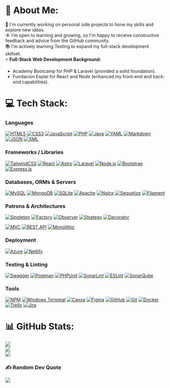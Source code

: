 # 💫 About Me:
🌱 I'm currently working on personal side projects to hone my skills and explore new ideas.<br>
☀️ I'm open to learning and growing, so I'm happy to receive constructive feedback and advice from the GitHub community.<br>
📚 I'm actively learning Testing to expand my full-stack development skillset.<br>
⚡ **Full-Stack Web Development Background:**<br>
  - Academy Bootcamp for PHP & Laravel (provided a solid foundation).<br>
  - Fundacion Esplai for React and Node (enhanced my front-end and back-end capabilities).

# 💻 Tech Stack:

### Languages 
[![HTML5](https://img.shields.io/badge/HTML5-%23E34F26.svg?style=for-the-badge&logo=html5&logoColor=white)](https://developer.mozilla.org/en-US/docs/Web/Guide/HTML/HTML5)
[![CSS3](https://img.shields.io/badge/CSS3-%231572B6.svg?style=for-the-badge&logo=css3&logoColor=white)](https://developer.mozilla.org/en-US/docs/Web/CSS)
[![JavaScript](https://img.shields.io/badge/JavaScript-%23323330.svg?style=for-the-badge&logo=javascript&logoColor=%23F7DF1E)](https://developer.mozilla.org/en-US/docs/Web/JavaScript)
[![PHP](https://img.shields.io/badge/PHP-%23777BB4.svg?style=for-the-badge&logo=php&logoColor=white)](https://www.php.net/)
[![Java](https://img.shields.io/badge/Java-%23ED8B00.svg?style=for-the-badge&logo=openjdk&logoColor=white)](https://www.java.com/)
[![YAML](https://img.shields.io/badge/YAML-%23ffffff.svg?style=for-the-badge&logo=yaml&logoColor=151515)](https://yaml.org/)
[![Markdown](https://img.shields.io/badge/Markdown-%23000000.svg?style=for-the-badge&logo=markdown&logoColor=white)](https://www.markdownguide.org/)
[![JSON](https://img.shields.io/badge/JSON-000000?style=for-the-badge&logo=json&logoColor=white)](https://www.json.org/)
[![XML](https://img.shields.io/badge/XML-FF6600?style=for-the-badge&logo=xml&logoColor=white)](https://www.w3.org/XML/)

### Frameworks / Libraries
[![TailwindCSS](https://img.shields.io/badge/TailwindCSS-%2338B2AC.svg?style=for-the-badge&logo=tailwind-css&logoColor=white)](https://tailwindcss.com/)
[![React](https://img.shields.io/badge/React-%2320232a.svg?style=for-the-badge&logo=react&logoColor=%2361DAFB)](https://reactjs.org/)
[![Astro](https://img.shields.io/badge/Astro-%232C2052.svg?style=for-the-badge&logo=astro&logoColor=white)](https://astro.build/)
[![Laravel](https://img.shields.io/badge/Laravel-%23FF2D20.svg?style=for-the-badge&logo=laravel&logoColor=white)](https://laravel.com/)
[![Node.js](https://img.shields.io/badge/Node.js-6DA55F?style=for-the-badge&logo=node.js&logoColor=white)](https://nodejs.org/)
[![Bootstrap](https://img.shields.io/badge/Bootstrap-%238511FA.svg?style=for-the-badge&logo=bootstrap&logoColor=white)](https://getbootstrap.com/)
[![Express.js](https://img.shields.io/badge/Express.js-%23404d59.svg?style=for-the-badge&logo=express&logoColor=%2361DAFB)](https://expressjs.com/)

### Databases, ORMs & Servers
[![MySQL](https://img.shields.io/badge/MySQL-4479A1.svg?style=for-the-badge&logo=mysql&logoColor=white)](https://www.mysql.com/)
[![MongoDB](https://img.shields.io/badge/MongoDB-%234ea94b.svg?style=for-the-badge&logo=mongodb&logoColor=white)](https://www.mongodb.com/)
[![SQLite](https://img.shields.io/badge/SQLite-%2307405e.svg?style=for-the-badge&logo=sqlite&logoColor=white)](https://www.sqlite.org/)
[![Apache](https://img.shields.io/badge/Apache-%23D42029.svg?style=for-the-badge&logo=apache&logoColor=white)](https://httpd.apache.org/)
[![Nginx](https://img.shields.io/badge/Nginx-%23009639.svg?style=for-the-badge&logo=nginx&logoColor=white)](https://www.nginx.com/)
[![Sequelize](https://img.shields.io/badge/Sequelize-52B0E7?style=for-the-badge&logo=sequelize&logoColor=white)](https://sequelize.org/)
[![Filament](https://img.shields.io/badge/Filament-FFD000?style=for-the-badge&logo=laravel&logoColor=white)](https://filamentphp.com/docs)

### Patrons & Architectures
[![Singleton](https://img.shields.io/badge/Singleton-4285F4?style=for-the-badge)](https://en.wikipedia.org/wiki/Singleton_pattern)
[![Factory](https://img.shields.io/badge/Factory-009688?style=for-the-badge)](https://en.wikipedia.org/wiki/Factory_method_pattern)
[![Observer](https://img.shields.io/badge/Observer-FFC107?style=for-the-badge)](https://en.wikipedia.org/wiki/Observer_pattern)
[![Strategy](https://img.shields.io/badge/Strategy-3F51B5?style=for-the-badge)](https://en.wikipedia.org/wiki/Strategy_pattern)
[![Decorator](https://img.shields.io/badge/Decorator-9C27B0?style=for-the-badge)](https://en.wikipedia.org/wiki/Decorator_pattern)

[![MVC](https://img.shields.io/badge/MVC-FF5733?style=for-the-badge)](https://en.wikipedia.org/wiki/Model%E2%80%93view%E2%80%93controller)
[![REST API](https://img.shields.io/badge/REST_API-0096FF?style=for-the-badge&logo=rest)](https://en.wikipedia.org/wiki/Representational_state_transfer)
[![Monolithic](https://img.shields.io/badge/Monolithic-2E86AB?style=for-the-badge)](https://en.wikipedia.org/wiki/Monolithic_application)

### Deployment
[![Azure](https://img.shields.io/badge/Azure-%230072C6.svg?style=for-the-badge&logo=microsoftazure&logoColor=white)](https://azure.microsoft.com/)
[![Netlify](https://img.shields.io/badge/Netlify-%23000000.svg?style=for-the-badge&logo=netlify&logoColor=#00C7B7)](https://www.netlify.com/)

### Testing & Linting
[![Swagger](https://img.shields.io/badge/-Swagger-%23Clojure?style=for-the-badge&logo=swagger&logoColor=white)](https://swagger.io/)
[![Postman](https://img.shields.io/badge/Postman-FF6C37?style=for-the-badge&logo=postman&logoColor=white)](https://www.postman.com/)
[![PHPUnit](https://img.shields.io/badge/PHPUnit-990066?style=for-the-badge&logo=junit&logoColor=white)](https://phpunit.de/)
[![SonarLint](https://img.shields.io/badge/SonarLint-CB2029?style=for-the-badge&logo=SONARLINT&logoColor=white)](https://www.sonarlint.org/)
[![ESLint](https://img.shields.io/badge/ESLint-4B3263?style=for-the-badge&logo=eslint&logoColor=white)](https://eslint.org/)
[![SonarQube](https://img.shields.io/badge/SonarQube-black?style=for-the-badge&logo=sonarqube&logoColor=4E9BCD)](https://www.sonarqube.org/)

### Tools
[![NPM](https://img.shields.io/badge/NPM-%23CB3837.svg?style=for-the-badge&logo=npm&logoColor=white)](https://www.npmjs.com/)
[![Windows Terminal](https://img.shields.io/badge/Windows%20Terminal-%234D4D4D.svg?style=for-the-badge&logo=windows-terminal&logoColor=white)](https://www.microsoft.com/en-us/p/windows-terminal/9n0dx20hk701)
[![Canva](https://img.shields.io/badge/Canva-%2300C4CC.svg?style=for-the-badge&logo=Canva&logoColor=white)](https://www.canva.com/)
[![Figma](https://img.shields.io/badge/Figma-%23F24E1E.svg?style=for-the-badge&logo=figma&logoColor=white)](https://www.figma.com/)
[![GitHub](https://img.shields.io/badge/github-%23121011.svg?style=for-the-badge&logo=github&logoColor=white)](https://github.com/)
[![Git](https://img.shields.io/badge/git-%23F05033.svg?style=for-the-badge&logo=git&logoColor=white)](https://git-scm.com/)
[![Docker](https://img.shields.io/badge/docker-%230db7ed.svg?style=for-the-badge&logo=docker&logoColor=white)](https://www.docker.com/)
[![Trello](https://img.shields.io/badge/Trello-%23026AA7.svg?style=for-the-badge&logo=Trello&logoColor=white)](https://trello.com/)
[![Jira](https://img.shields.io/badge/jira-%230A0FFF.svg?style=for-the-badge&logo=jira&logoColor=white)](https://www.atlassian.com/software/jira)

# 📊 GitHub Stats:
![](https://github-readme-stats.vercel.app/api?username=brycoti&theme=dark&hide_border=false&include_all_commits=true&count_private=true)<br/>
![](https://github-readme-streak-stats.herokuapp.com/?user=brycoti&theme=dark&hide_border=false)<br/>
![](https://github-readme-stats.vercel.app/api/top-langs/?username=brycoti&theme=dark&hide_border=false&include_all_commits=true&count_private=true&layout=compact)

### ✍️ Random Dev Quote
![](https://quotes-github-readme.vercel.app/api?type=horizontal&theme=radical)

<!-- Proudly created with GPRM ( https://gprm.itsvg.in ) -->
